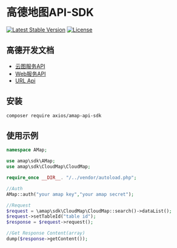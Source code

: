 # 高德地图API-SDK

[![Latest Stable Version](https://poser.pugx.org/axios/amap-api-sdk/v/stable)](https://packagist.org/packages/axios/amap-api-sdk)
[![License](https://poser.pugx.org/axios/amap-api-sdk/license)](https://packagist.org/packages/axios/amap-api-sdk)


## 高德开发文档

- [云图服务API](http://lbs.amap.com/api/yuntu/summary/?)
- [Web服务API](https://lbs.amap.com/api/webservice/summary/)
- [URL Api](http://lbs.amap.com/api/uri-api/summary)

## 安装
```shell
composer require axios/amap-api-sdk
```

## 使用示例

```php
namespace AMap;

use amap\sdk\AMap;
use amap\sdk\CloudMap\CloudMap;

require_once __DIR__. "/../vendor/autoload.php";

//Auth
AMap::auth("your amap key","your amap secret");

//Request
$request = \amap\sdk\CloudMap\CloudMap::search()->dataList();
$request->setTableId("table id");
$response = $request->request();

//Get Response Content(array)
dump($response->getContent());
```